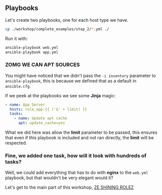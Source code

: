 ## Playbooks

Let's create two playbooks, one for each host type we have.

```sh
cp ./workshop/complete_examples/step_2/*.yml ./
```

Run it with:

```sh
ansible-playbook web.yml
ansible-playbook app.yml
```

### ZOMG WE CAN APT SOURCES

You might have noticed that we didn't pass the `-i inventory` parameter to `ansible-playbook`, this is because we defined that as a default in `ansible.cfg`.

If we peek at the playbooks we see some **Jinja** magic:

```yaml
- name: App Server
  hosts: role_app:{{ ('&' + limit) }}
  tasks:
    - name: Update apt cache
      apt: update_cache=yes
```

What we did here was allow the **limit** parameter to be passed, this ensures that even if this playbook is included and not ran directly, the **limit** will be respected.

### Fine, we added one task, how will it look with hundreds of tasks?

Well, we could add everything that has to do with **nginx** to the `web.yml` playbook, but that wouldn't be very elegant would it?

Let's get to the main part of this workshop, [ZE SHINING ROLEZ](./3_rolez_ftw_nginx.md)
